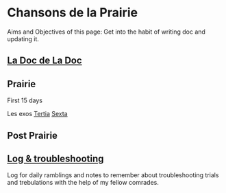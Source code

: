 # Chansons de la Prairie

Aims and Objectives of this page:
Get into the habit of writing doc and updating it.

## [La Doc de La Doc](1_MaDoc.md)

## Prairie

First 15 days 

Les exos
[Tertia](/docs/3_Tertia.md3_Tertia.md)
[Sexta](/docs/Prairie_Exos/6_Sexta.md6_Sexta.md)


## Post Prairie

## [Log & troubleshooting](0_Log.md)
Log for daily ramblings and notes to remember about troubleshooting trials and trebulations with the help of my fellow comrades.

